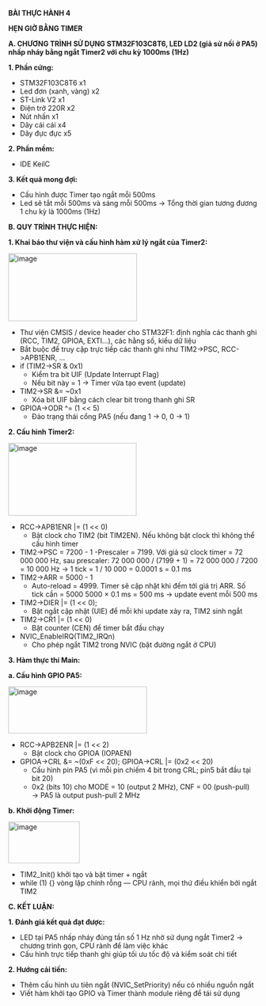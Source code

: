 **BÀI THỰC HÀNH 4**

**HẸN GIỜ BẰNG TIMER**

**A. CHƯƠNG TRÌNH  SỬ DỤNG STM32F103C8T6, LED LD2 (giả sử nối ở PA5) nhấp nháy bằng ngắt Timer2 với chu kỳ 1000ms (1Hz)**

**1. Phần cứng:**
- STM32F103C8T6 x1
- Led đơn (xanh, vàng) x2
- ST-Link V2 x1
- Điện trở 220R x2
- Nút nhấn x1
- Dây cái cái x4
- Dây đực đực x5

**2. Phần mềm:**
- IDE KeilC

**3. Kết quả mong đợi:**
- Cấu hình được Timer tạo ngắt mỗi 500ms
- Led sẽ tắt mỗi 500ms và sáng mỗi 500ms -> Tổng thời gian tương đương 1 chu kỳ là 1000ms (1Hz)

**B. QUY TRÌNH THỰC HIỆN:**

**1. Khai báo thư viện và cấu hình hàm xử lý ngắt của Timer2:**

<img width="260" height="137" alt="image" src="https://github.com/user-attachments/assets/21580442-96eb-4cc8-9e5f-bd8dabc23bb5" />

- Thư viện CMSIS / device header cho STM32F1: định nghĩa các thanh ghi (RCC, TIM2, GPIOA, EXTI...), các hằng số, kiểu dữ liệu
- Bắt buộc để truy cập trực tiếp các thanh ghi như TIM2->PSC, RCC->APB1ENR, ...
- if (TIM2->SR & 0x1)
  - Kiểm tra bit UIF (Update Interrupt Flag)
  - Nếu bit này = 1 → Timer vừa tạo event (update)
- TIM2->SR &= ~0x1
  - Xóa bit UIF bằng cách clear bit trong thanh ghi SR
- GPIOA->ODR ^= (1 << 5)
  - Đảo trạng thái cổng PA5 (nếu đang 1 → 0, 0 → 1)

**2. Cấu hình Timer2:**

<img width="259" height="147" alt="image" src="https://github.com/user-attachments/assets/856ea08e-8c95-48e0-bda5-a575ccde46ab" />

- RCC->APB1ENR |= (1 << 0)
  - Bật clock cho TIM2 (bit TIM2EN). Nếu không bật clock thì không thể cấu hình timer
- TIM2->PSC = 7200 - 1
    -Prescaler = 7199. Với giả sử clock timer = 72 000 000 Hz, sau prescaler:
     72 000 000 / (7199 + 1) = 72 000 000 / 7200 = 10 000 Hz
    → 1 tick = 1 / 10 000 = 0.0001 s = 0.1 ms
- TIM2->ARR = 5000 - 1
  - Auto-reload = 4999. Timer sẽ cập nhật khi đếm tới giá trị ARR. Số tick cần = 5000
    5000 × 0.1 ms = 500 ms → update event mỗi 500 ms
- TIM2->DIER |= (1 << 0);
  - Bật ngắt cập nhật (UIE) để mỗi khi update xảy ra, TIM2 sinh ngắt
- TIM2->CR1 |= (1 << 0)
  - Bật counter (CEN) để timer bắt đầu chạy
- NVIC_EnableIRQ(TIM2_IRQn)
  - Cho phép ngắt TIM2 trong NVIC (bật đường ngắt ở CPU)

**3. Hàm thực thi Main:**

**a. Cầu hình GPIO PA5:**

<img width="280" height="95" alt="image" src="https://github.com/user-attachments/assets/559bff62-f737-47c6-a1b8-027122e98f29" />

- RCC->APB2ENR |= (1 << 2)
  - Bật clock cho GPIOA (IOPAEN)
- GPIOA->CRL &= ~(0xF << 20); GPIOA->CRL |= (0x2 << 20)
  - Cấu hình pin PA5 (vì mỗi pin chiếm 4 bit trong CRL; pin5 bắt đầu tại bit 20)
  - 0x2 (bits 10) cho MODE = 10 (output 2 MHz), CNF = 00 (push-pull) → PA5 là output push-pull 2 MHz

**b. Khởi động Timer:**

<img width="144" height="84" alt="image" src="https://github.com/user-attachments/assets/becb6491-55fb-4b21-8352-7741da2d4690" />

- TIM2_Init() khởi tạo và bật timer + ngắt
- while (1) {} vòng lặp chính rỗng — CPU rảnh, mọi thứ điều khiển bởi ngắt TIM2

**C. KẾT LUẬN:**

**1. Đánh giá kết quả đạt được:**

- LED tại PA5 nhấp nháy đúng tần số 1 Hz nhờ sử dụng ngắt Timer2 → chương trình gọn, CPU rảnh để làm việc khác
- Cấu hình trực tiếp thanh ghi giúp tối ưu tốc độ và kiểm soát chi tiết

**2. Hướng cải tiến:**

- Thêm cấu hình ưu tiên ngắt (NVIC_SetPriority) nếu có nhiều nguồn ngắt
- Viết hàm khởi tạo GPIO và Timer thành module riêng để tái sử dụng
